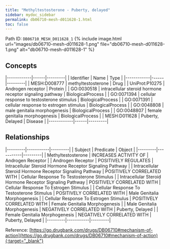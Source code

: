 ```yaml
---
title: "Methyltestosterone - Puberty, delayed"
sidebar: mydoc_sidebar
permalink: db06710-mesh-d011628-1.html
toc: false 
---
```



Path ID: `DB06710_MESH_D011628_1`
{% include image.html url="images/db06710-mesh-d011628-1.png" file="db06710-mesh-d011628-1.png" alt="db06710-mesh-d011628-1" %}

## Concepts

|------------|------|---------|
| Identifier | Name | Type    |
|------------|------|---------|
| MESH:D008777 | methyltestosterone | Drug |
| UniProt:P10275 | Androgen receptor | Protein |
| GO:0030518 | intracellular steroid hormone receptor signaling pathway | BiologicalProcess |
| GO:0071394 | cellular response to testosterone stimulus | BiologicalProcess |
| GO:0071391 | cellular response to estrogen stimulus | BiologicalProcess |
| GO:0048808 | male genitalia morphogenesis | BiologicalProcess |
| GO:0048807 | female genitalia morphogenesis | BiologicalProcess |
| MESH:D011628 | Puberty, Delayed | Disease |
|------------|------|---------|

## Relationships

|---------|-----------|---------|
| Subject | Predicate | Object  |
|---------|-----------|---------|
| Methyltestosterone | INCREASES ACTIVITY OF | Androgen Receptor |
| Androgen Receptor | POSITIVELY REGULATES | Intracellular Steroid Hormone Receptor Signaling Pathway |
| Intracellular Steroid Hormone Receptor Signaling Pathway | POSITIVELY CORRELATED WITH | Cellular Response To Testosterone Stimulus |
| Intracellular Steroid Hormone Receptor Signaling Pathway | POSITIVELY CORRELATED WITH | Cellular Response To Estrogen Stimulus |
| Cellular Response To Testosterone Stimulus | POSITIVELY CORRELATED WITH | Male Genitalia Morphogenesis |
| Cellular Response To Estrogen Stimulus | POSITIVELY CORRELATED WITH | Female Genitalia Morphogenesis |
| Male Genitalia Morphogenesis | NEGATIVELY CORRELATED WITH | Puberty, Delayed |
| Female Genitalia Morphogenesis | NEGATIVELY CORRELATED WITH | Puberty, Delayed |
|---------|-----------|---------|

Reference: [https://go.drugbank.com/drugs/DB06710#mechanism-of-action](https://go.drugbank.com/drugs/DB06710#mechanism-of-action){:target="_blank"}
